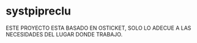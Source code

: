 # systpipreclu

ESTE PROYECTO ESTA BASADO EN OSTICKET, SOLO LO ADECUE A LAS NECESIDADES DEL LUGAR DONDE TRABAJO.
